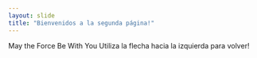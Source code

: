 ```yaml
---
layout: slide
title: "Bienvenidos a la segunda página!"
---
```

May the Force Be With You
Utiliza la flecha hacia la izquierda para volver!
